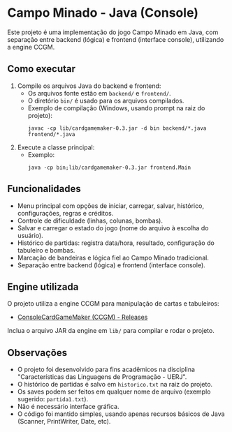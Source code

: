 # Campo Minado - Java (Console)

Este projeto é uma implementação do jogo Campo Minado em Java, com separação entre backend (lógica) e frontend (interface console), utilizando a engine CCGM.

## Como executar

1. Compile os arquivos Java do backend e frontend:
   - Os arquivos fonte estão em `backend/` e `frontend/`.
   - O diretório `bin/` é usado para os arquivos compilados.
   - Exemplo de compilação (Windows, usando prompt na raiz do projeto):
     ```
     javac -cp lib/cardgamemaker-0.3.jar -d bin backend/*.java frontend/*.java
     ```
2. Execute a classe principal:
   - Exemplo:
     ```
     java -cp bin;lib/cardgamemaker-0.3.jar frontend.Main
     ```

## Funcionalidades
- Menu principal com opções de iniciar, carregar, salvar, histórico, configurações, regras e créditos.
- Controle de dificuldade (linhas, colunas, bombas).
- Salvar e carregar o estado do jogo (nome do arquivo à escolha do usuário).
- Histórico de partidas: registra data/hora, resultado, configuração do tabuleiro e bombas.
- Marcação de bandeiras e lógica fiel ao Campo Minado tradicional.
- Separação entre backend (lógica) e frontend (interface console).

## Engine utilizada
O projeto utiliza a engine CCGM para manipulação de cartas e tabuleiros:
- [ConsoleCardGameMaker (CCGM) - Releases](https://github.com/Clique33/ConsoleCardGameMaker/releases)

Inclua o arquivo JAR da engine em `lib/` para compilar e rodar o projeto.

## Observações
- O projeto foi desenvolvido para fins acadêmicos na disciplina "Características das Linguagens de Programação - UERJ".
- O histórico de partidas é salvo em `historico.txt` na raiz do projeto.
- Os saves podem ser feitos em qualquer nome de arquivo (exemplo sugerido: `partida1.txt`).
- Não é necessário interface gráfica.
- O código foi mantido simples, usando apenas recursos básicos de Java (Scanner, PrintWriter, Date, etc).

